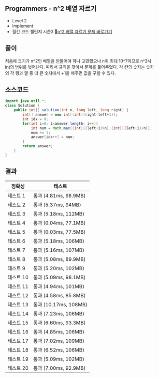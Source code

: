 ## Programmers - n^2 배열 자르기
- Level 2
- Implement 
- 월간 코드 챌린지 시즌3
🔗[n^2 배열 자르기 문제 바로가기](https://programmers.co.kr/learn/courses/30/lessons/87390)



## 풀이

처음에 크기가 n^2인 배열을 만들어야 하나 고민했으나 n이 최대 10^7이므로 n^2시 int의 범위를 벗어난다.
따라서 규칙을 찾아서 문제를 풀어주었다.
각 칸의 숫자는 숫자의 각 행과 열 중 더 큰 숫자에서 +1을 해주면 값을 구할 수 있다.

## 소스코드
~~~java
import java.util.*;
class Solution {
    public int[] solution(int n, long left, long right) {
        int[] answer = new int[(int)(right-left+1)];
        int idx = 0;
        for(int i=0; i<answer.length; i++){
            int num = Math.max((int)((left+i)%n),(int)((left+i)/n));
            num += 1;
            answer[idx++] = num;
        }
        return answer;
    }
}
~~~

## 결과 

| 정확성  | 테스트 |
|----|----|
|테스트 1 |	통과 (4.81ms, 98.9MB)|
|테스트 2 |	통과 (5.37ms, 94MB)|
|테스트 3 |	통과 (5.18ms, 112MB)|
|테스트 4 |	통과 (0.04ms, 77.1MB)|
|테스트 5 |	통과 (0.03ms, 77.5MB)|
|테스트 6 |	통과 (5.18ms, 106MB)|
|테스트 7 |	통과 (5.16ms, 107MB)|
|테스트 8 |	통과 (5.08ms, 89.9MB)|
|테스트 9 |	통과 (5.20ms, 102MB)|
|테스트 10|	통과 (5.09ms, 98.1MB)|
|테스트 11 |	통과 (4.94ms, 101MB)|
|테스트 12 |	통과 (4.58ms, 85.8MB)|
|테스트 13 |	통과 (10.17ms, 108MB)|
|테스트 14 |	통과 (7.23ms, 106MB)|
|테스트 15 |	통과 (6.60ms, 93.3MB)|
|테스트 16 |	통과 (4.85ms, 106MB)|
|테스트 17 |	통과 (7.02ms, 109MB)|
|테스트 18 |	통과 (6.52ms, 106MB)|
|테스트 19 |	통과 (5.09ms, 102MB)|
|테스트 20 |	통과 (7.00ms, 92.9MB)|